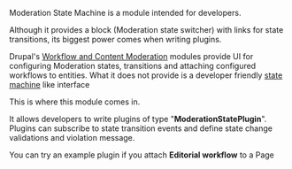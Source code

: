 Moderation State Machine is a module intended for developers.

Although it provides a block (Moderation state switcher) with links for state transitions, its biggest power comes when writing plugins.

Drupal's [Workflow and Content Moderation](https://www.drupal.org/docs/8/core/modules/content-moderation/overview) modules provide UI for configuring Moderation states, transitions and attaching configured workflows to entities.
What it does not provide is a developer friendly [state machine](https://www.drupal.org/project/state_machine) like interface

This is where this module comes in.

It allows developers to write plugins of type "**ModerationStatePlugin**".
Plugins can subscribe to state transition events and define state change validations and violation message.

You can try an example plugin if you attach **Editorial workflow** to a Page
